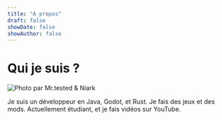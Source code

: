 ```yaml
---
title: "A propos"
draft: false
showDate: false
showAuthor: false
---
```


# Qui je suis ?

![](https://avatars.githubusercontent.com/u/69894974?v=4 "Photo par Mr.tested & Niark")

Je suis un développeur en Java, Godot, et Rust. Je fais des jeux et des mods. Actuellement étudiant, et je fais vidéos sur YouTube.

